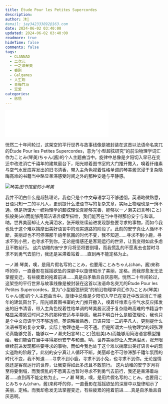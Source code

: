 ```yaml
---
title: Étude Pour les Petites Supercordes
description: 
author: 沐💌
#email: jay342333892@163.com
date: 2024-06-02 03:40:00
updated: 2024-06-02 03:40:00
readmore: true
hideTime: false
comments: false
tags:
  - CLANNAD
  - 二次元
  - 一之濑琴美
  - 番剧
  - Galgames
  - 人生观
  - 青梅竹马
  - 恋爱
categories:
  - 感悟
---
```



<iframe frameborder="no" border="0" marginwidth="0" marginheight="0" width=330 height=86 src="//music.163.com/outchain/player?type=2&id=22706984&auto=0&height=66"></iframe>

恍然二十年间轮过，这架空的平行世界与故事线像是被封装在这首以法语命名突兀的Étude Pour les Petites Supercordes，意为“小型超弦研究”的前沿物理学词汇作为ことみ(琴美)ちゃん(酱)的个人主题曲当中。
​旋律中总像是夕阳切入早已在变迁中改进消亡千禧年的建筑窗台下，阳光顺着图书室的大门推开撒入，嗅着纤维素与空气水反应挥发出的旧书清香，带入主角色视着性格单调的琴美酱沉浸于复杂隐晦高难的书籍当中略显呆滞感受时间之外的那种安适与平静感。

![琴美](https://telegraph-img-by-bot.pages.dev/file/f585d5d249b6e63fa4bb3.png)​_图书馆里的小琴美_

<!-- more -->

​我并不明白什么是超弦理论，我也只是个中文母语学习不够透彻，英语略微熟悉，日语只知一二的平凡人，更别提什么法语书写的复杂文章，实际上物理也是一窍不通。
​但是所谓大一统物理学的超弦理论真能够完善，能够以一ノ濑夫妇言琴(こと)弦般美(み)而能够用简洁语言模型描绘，我们能否在当中寻得那份安宁与和谐。
​呐，世界美丽却让人充满泪水，张开眼继续前进发现那些要寻求的事物，而如今我也处于这个难以揣摩出美好语言中的现实道路的阶段了。
​此刻的安宁真让人循环不断，美丽却也不可停滞那千禧年氛围的时代不变，我不知道……寻求不到小鹿，寻求不到小熊，也寻求不到你。
​无论是情感还是客观运行的世界，让我变得如此多虑且不敢前行。
这片幼稚的安宁岁月将至将要倒塌，而我慌乱的不愿离去也暂时寻求不到勇气去前行，我还是呆滞着站着……直到再不能定格为止。

​一ノ濑 琴美，噢，是用片假名写的ことみ，也要用ことみちゃん(chan，酱)来称呼的你，一直叠影在摇摇欲坠的深扉中以旋律昭示了美丽，定格。而我却愈发无法掌握变迁，有些疲累的拖着前进……真是自矛盾且自厌恶啊。恍然二十年间轮过，这架空的平行世界与故事线像是被封装在这首以法语命名突兀的Étude Pour les Petites Supercordes，意为“小型超弦研究”的前沿物理学词汇作为ことみ(琴美)ちゃん(酱)的个人主题曲当中。
​旋律中总像是夕阳切入早已在变迁中改进消亡千禧年的建筑窗台下，阳光顺着图书室的大门推开撒入，嗅着纤维素与空气水反应挥发出的旧书清香，带入主角色视着性格单调的琴美酱沉浸于复杂隐晦高难的书籍当中略显呆滞感受时间之外的那种安适与平静感。
​我并不明白什么是超弦理论，我也只是个中文母语学习不够透彻，英语略微熟悉，日语只知一二的平凡人，更别提什么法语书写的复杂文章，实际上物理也是一窍不通。
​但是所谓大一统物理学的超弦理论真能够完善，能够以一ノ濑夫妇言琴(こと)弦般美(み)而能够用简洁语言模型描绘，我们能否在当中寻得那份安宁与和谐。
​呐，世界美丽却让人充满泪水，张开眼继续前进发现那些要寻求的事物，而如今我也处于这个难以揣摩出美好语言中的现实道路的阶段了。
​此刻的安宁真让人循环不断，美丽却也不可停滞那千禧年氛围的时代不变，我不知道……寻求不到小鹿，寻求不到小兔，也寻求不到你。
​无论是情感还是客观运行的世界，让我变得如此多虑且不敢前行。
这片幼稚的安宁岁月将至将要倒塌，而我慌乱的不愿离去也暂时寻求不到勇气去前行，我还是呆滞着站着……直到再不能定格为止。
​
​一ノ濑 琴美，噢，是用片假名写的ことみ，也要用ことみちゃん(chan，酱)来称呼的你，一直叠影在摇摇欲坠的深扉中以旋律昭示了美丽，定格。而我却愈发无法掌握变迁，有些疲累的拖着前进……真是自矛盾且自厌恶啊。



